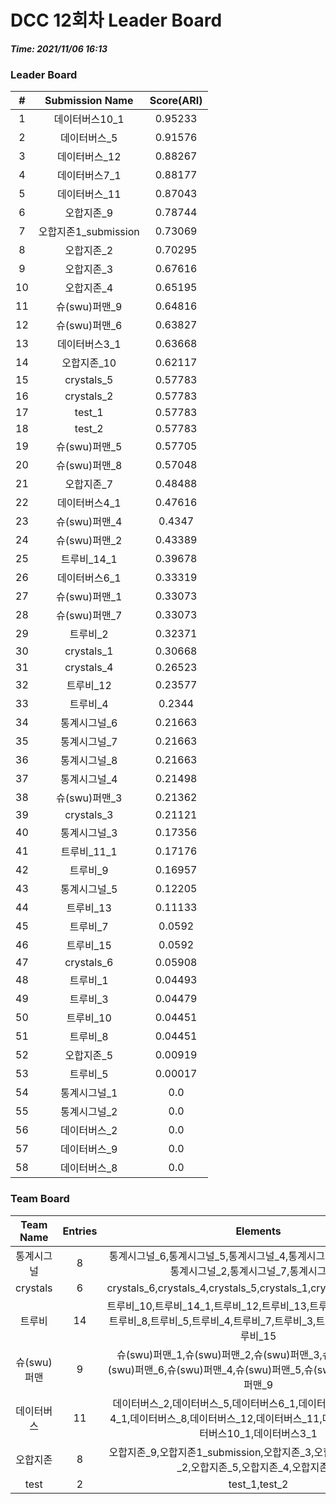 # DCC 12회차 Leader Board
***Time: 2021/11/06 16:13***

### Leader Board

|#|Submission Name|Score(ARI)|
|:---:|:---:|:---:|
|1|데이터버스10_1|0.95233|
|2|데이터버스_5|0.91576|
|3|데이터버스_12|0.88267|
|4|데이터버스7_1|0.88177|
|5|데이터버스_11|0.87043|
|6|오합지존_9|0.78744|
|7|오합지존1_submission|0.73069|
|8|오합지존_2|0.70295|
|9|오합지존_3|0.67616|
|10|오합지존_4|0.65195|
|11|슈(swu)퍼맨_9|0.64816|
|12|슈(swu)퍼맨_6|0.63827|
|13|데이터버스3_1|0.63668|
|14|오합지존_10|0.62117|
|15|crystals_5|0.57783|
|16|crystals_2|0.57783|
|17|test_1|0.57783|
|18|test_2|0.57783|
|19|슈(swu)퍼맨_5|0.57705|
|20|슈(swu)퍼맨_8|0.57048|
|21|오합지존_7|0.48488|
|22|데이터버스4_1|0.47616|
|23|슈(swu)퍼맨_4|0.4347|
|24|슈(swu)퍼맨_2|0.43389|
|25|트루비_14_1|0.39678|
|26|데이터버스6_1|0.33319|
|27|슈(swu)퍼맨_1|0.33073|
|28|슈(swu)퍼맨_7|0.33073|
|29|트루비_2|0.32371|
|30|crystals_1|0.30668|
|31|crystals_4|0.26523|
|32|트루비_12|0.23577|
|33|트루비_4|0.2344|
|34|통계시그널_6|0.21663|
|35|통계시그널_7|0.21663|
|36|통계시그널_8|0.21663|
|37|통계시그널_4|0.21498|
|38|슈(swu)퍼맨_3|0.21362|
|39|crystals_3|0.21121|
|40|통계시그널_3|0.17356|
|41|트루비_11_1|0.17176|
|42|트루비_9|0.16957|
|43|통계시그널_5|0.12205|
|44|트루비_13|0.11133|
|45|트루비_7|0.0592|
|46|트루비_15|0.0592|
|47|crystals_6|0.05908|
|48|트루비_1|0.04493|
|49|트루비_3|0.04479|
|50|트루비_10|0.04451|
|51|트루비_8|0.04451|
|52|오합지존_5|0.00919|
|53|트루비_5|0.00017|
|54|통계시그널_1|0.0|
|55|통계시그널_2|0.0|
|56|데이터버스_2|0.0|
|57|데이터버스_9|0.0|
|58|데이터버스_8|0.0|

### Team Board

|Team Name|Entries|Elements|
|:---:|:---:|:---:|
|통계시그널|8|통계시그널_6,통계시그널_5,통계시그널_4,통계시그널_1,통계시그널_3,통계시그널_2,통계시그널_7,통계시그널_8|
|crystals|6|crystals_6,crystals_4,crystals_5,crystals_1,crystals_2,crystals_3|
|트루비|14|트루비_10,트루비_14_1,트루비_12,트루비_13,트루비_11_1,트루비_9,트루비_8,트루비_5,트루비_4,트루비_7,트루비_3,트루비_2,트루비_1,트루비_15|
|슈(swu)퍼맨|9|슈(swu)퍼맨_1,슈(swu)퍼맨_2,슈(swu)퍼맨_3,슈(swu)퍼맨_7,슈(swu)퍼맨_6,슈(swu)퍼맨_4,슈(swu)퍼맨_5,슈(swu)퍼맨_8,슈(swu)퍼맨_9|
|데이터버스|11|데이터버스_2,데이터버스_5,데이터버스6_1,데이터버스_9,데이터버스4_1,데이터버스_8,데이터버스_12,데이터버스_11,데이터버스7_1,데이터버스10_1,데이터버스3_1|
|오합지존|8|오합지존_9,오합지존1_submission,오합지존_3,오합지존_10,오합지존_2,오합지존_5,오합지존_4,오합지존_7|
|test|2|test_1,test_2|
